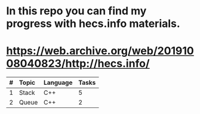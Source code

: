 # In this repo you can find my progress with hecs.info materials.
# https://web.archive.org/web/20191008040823/http://hecs.info/

| #    | Topic                                                      |Language | Tasks  |
|:-----|:-----------------------------------------------------------|:--------|:-------|
| 1    | Stack                                                      | C++     | 5      |
| 2    | Queue                                                      | C++     | 2      |

